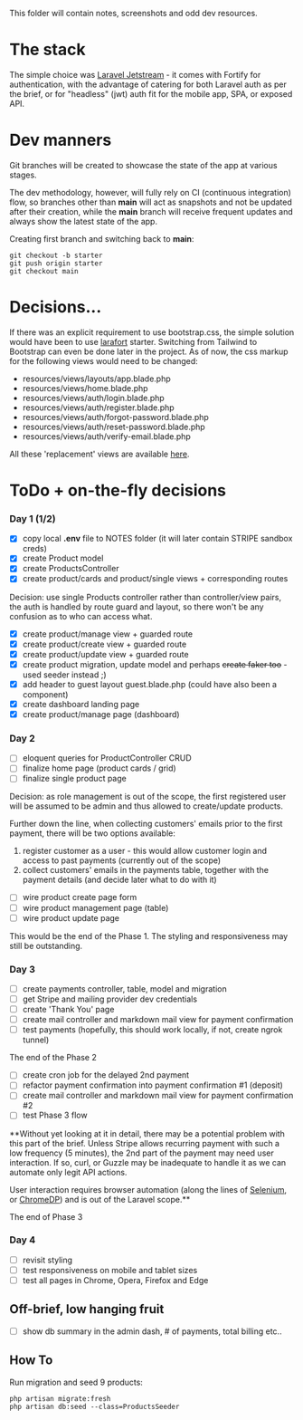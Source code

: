 This folder will contain notes, screenshots and odd dev resources.

# The stack

The simple choice was [Laravel Jetstream](https://jetstream.laravel.com/2.x/introduction.html) - it comes with
Fortify for authentication, with the advantage of catering for both Laravel auth as per the brief, or for
"headless" (jwt) auth fit for the mobile app, SPA, or exposed API.

# Dev manners

Git branches will be created to showcase the state of the app at various stages.

The dev methodology, however, will fully rely on CI (continuous integration) flow, so branches other than
**main** will act as snapshots and not be updated after their creation, while the **main** branch will receive
frequent updates and always show the latest state of the app.

Creating first branch and switching back to **main**:

```
git checkout -b starter
git push origin starter
git checkout main
```

# Decisions...
 
If there was an explicit requirement to use bootstrap.css, the simple solution would have been
to use [larafort](https://github.com/32u2/larafort) starter. Switching from Tailwind to Bootstrap
can even be done later in the project. As of now, the css markup for the following views would need to be changed:

- resources/views/layouts/app.blade.php
- resources/views/home.blade.php
- resources/views/auth/login.blade.php
- resources/views/auth/register.blade.php
- resources/views/auth/forgot-password.blade.php
- resources/views/auth/reset-password.blade.php
- resources/views/auth/verify-email.blade.php

All these 'replacement' views are available [here](https://github.com/32u2/larafort/tree/main/resources/views/auth).

# ToDo + on-the-fly decisions

### Day 1 (1/2)

- [x] copy local **.env** file to NOTES folder (it will later contain STRIPE sandbox creds)
- [x] create Product model
- [x] create ProductsController
- [x] create product/cards and product/single views + corresponding routes

Decision: use single Products controller rather than controller/view pairs, the auth is handled by route guard and layout,
so there won't be any confusion as to who can access what.

- [x] create product/manage view + guarded route
- [x] create product/create view + guarded route
- [x] create product/update view + guarded route
- [x] create product migration, update model and perhaps ~~create faker too~~ - used seeder instead ;)
- [x] add header to guest layout guest.blade.php (could have also been a component)
- [x] create dashboard landing page
- [x] create product/manage page (dashboard)

### Day 2

- [ ] eloquent queries for ProductController CRUD
- [ ] finalize home page (product cards / grid)
- [ ] finalize single product page

Decision: as role management is out of the scope, the first registered user will be assumed to be admin
and thus allowed to create/update products.

Further down the line, when collecting customers' emails prior to the first payment, there will be two
options available:

1. register customer as a user - this would allow customer login and access to past payments (currently out of the scope)
2. collect customers' emails in the payments table, together with the payment details (and decide later what to do with it)

- [ ] wire product create page form
- [ ] wire product management page (table)
- [ ] wire product update page

This would be the end of the Phase 1. The styling and responsiveness may still be outstanding.

### Day 3

- [ ] create payments controller, table, model and migration
- [ ] get Stripe and mailing provider dev credentials
- [ ] create 'Thank You' page
- [ ] create mail controller and markdown mail view for payment confirmation
- [ ] test payments (hopefully, this should work locally, if not, create ngrok tunnel)

The end of the Phase 2

- [ ] create cron job for the delayed 2nd payment
- [ ] refactor payment confirmation into payment confirmation #1 (deposit)
- [ ] create mail controller and markdown mail view for payment confirmation #2
- [ ] test Phase 3 flow

**Without yet looking at it in detail, there may be a potential problem with this part of the brief.
Unless Stripe allows recurring payment with such a low frequency (5 minutes), the 2nd part of the payment may need
user interaction. If so, curl, or Guzzle may be inadequate to handle it as we can automate only legit API actions.

User interaction requires browser automation (along the lines of [Selenium](https://www.selenium.dev/), or [ChromeDP](https://github.com/chromedp/chromedp))
and is out of the Laravel scope.**

The end of Phase 3

### Day 4

- [ ] revisit styling
- [ ] test responsiveness on mobile and tablet sizes
- [ ] test all pages in Chrome, Opera, Firefox and Edge

## Off-brief, low hanging fruit

- [ ] show db summary in the admin dash, # of payments, total billing etc..

## How To

Run migration and seed 9 products:

```
php artisan migrate:fresh
php artisan db:seed --class=ProductsSeeder

```



